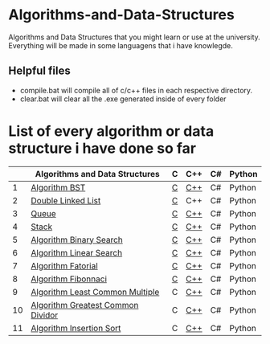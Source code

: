 # Algorithms-and-Data-Structures
Algorithms and Data Structures that you might learn or use at the university. Everything will be made in some languagens that i have knowlegde.


## Helpful files
- compile.bat will compile all of c/c++ files in each respective directory.
- clear.bat will clear all the .exe generated inside of every folder



# List of every algorithm or data structure i have done so far

|    | Algorithms and Data Structures      | C | C++ | C# | Python |
|----|-------------------------------------|--------------|--------------|--------------|--------------|
| 1  | [Algorithm BST][1]                  | [C](/c/bst.c) | [C++](/c++/bst.cpp) | C# | Python |
| 2  | [Double Linked List][2]                  | [C](/c/double-linked-list.c) | C++ | C# | Python |
| 3  | [Queue][3]                  | [C](/c/queue.c) | [C++](/c++/queue.h) | C# | Python |
| 4  | [Stack][4]                  | [C](/c/stack.c) | [C++](/c++/stack.h) | C# | Python |
| 5  | [Algorithm Binary Search][5]                  | [C](/c/binary-search.c) | [C++](/c++/binary-search.cpp) | C# | Python |
| 6  | [Algorithm Linear Search][6]                  | [C](/c/linear-search.c) | [C++](/c++/linear-search.cpp) | C# | Python |
| 7  | [Algorithm Fatorial][7]                  | [C](/c/fatorial.c) | [C++](/c++/fatorial.cpp) | C# | Python |
| 8  | [Algorithm Fibonnaci][8]                  | [C](/c/fibonnaci.c) | [C++](/c++/fibonnaci.cpp) | C# | Python |
| 9  | [Algorithm Least Common Multiple ][9]                  | C | [C++](/c++/lcm.cpp) | C# | Python |
| 10  | [Algorithm Greatest Common Dividor ][10]                  | C | [C++](/c++/gcd.cpp) | C# | Python |
| 11  | [Algorithm Insertion Sort ][11]                  | C | [C++](/c++/insertion-sort.cpp) | C# | Python |













[1]: https://en.wikipedia.org/wiki/Binary_search_tree
[2]: https://en.wikipedia.org/wiki/Doubly_linked_list
[3]: https://en.wikipedia.org/wiki/Queue_(abstract_data_type)
[4]: https://en.wikipedia.org/wiki/Stack_(abstract_data_type)
[5]: https://en.wikipedia.org/wiki/Binary_search_algorithm
[6]: https://en.wikipedia.org/wiki/Linear_search
[7]: https://en.wikipedia.org/wiki/Factorial
[8]: https://en.wikipedia.org/wiki/Fibonacci_number
[9]: https://en.wikipedia.org/wiki/Least_common_multiple
[10]: https://en.wikipedia.org/wiki/Greatest_common_divisor
[11]: https://pt.wikipedia.org/wiki/Insertion_sort